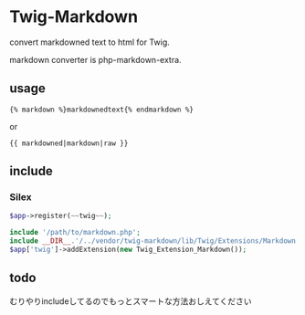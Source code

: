 # Twig-Markdown

convert markdowned text to html for Twig.

markdown converter is php-markdown-extra.

## usage

`{% markdown %}markdownedtext{% endmarkdown %}`

or

`{{ markdowned|markdown|raw }}`

## include

### Silex

```php
$app->register(~~twig~~);

include '/path/to/markdown.php';
include __DIR__.'/../vendor/twig-markdown/lib/Twig/Extensions/Markdown.php';
$app['twig']->addExtension(new Twig_Extension_Markdown());
```

## todo

むりやりincludeしてるのでもっとスマートな方法おしえてください
